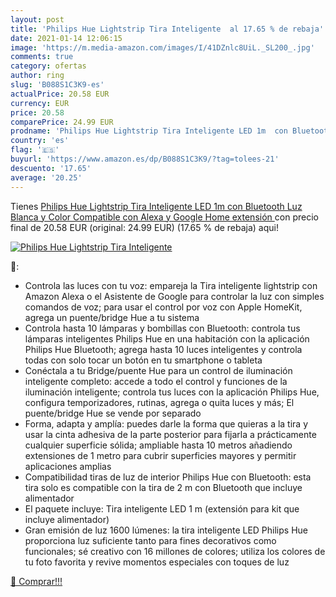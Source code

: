 ```yaml
---
layout: post
title: 'Philips Hue Lightstrip Tira Inteligente  al 17.65 % de rebaja'
date: 2021-01-14 12:06:15
image: 'https://m.media-amazon.com/images/I/41DZnlc8UiL._SL200_.jpg'
comments: true
category: ofertas
author: ring
slug: 'B088S1C3K9-es'
actualPrice: 20.58 EUR
currency: EUR
price: 20.58
comparePrice: 24.99 EUR
prodname: 'Philips Hue Lightstrip Tira Inteligente LED 1m  con Bluetooth  Luz Blanca y Color  Compatible con Alexa y Google Home  extensión '
country: 'es'
flag: '🇪🇸'
buyurl: 'https://www.amazon.es/dp/B088S1C3K9/?tag=tolees-21'
descuento: '17.65'
average: '20.25'
---
```


Tienes [Philips Hue Lightstrip Tira Inteligente LED 1m  con Bluetooth  Luz Blanca y Color  Compatible con Alexa y Google Home  extensión ](https://www.amazon.es/dp/B088S1C3K9/?tag=tolees-21) con precio final de  20.58 EUR (original: 24.99 EUR) (17.65 %  de rebaja) aqui!

[![Philips Hue Lightstrip Tira Inteligente ](https://m.media-amazon.com/images/I/41DZnlc8UiL._SL200_.jpg)](https://www.amazon.es/dp/B088S1C3K9/?tag=tolees-21)

🔎:

- Controla las luces con tu voz: empareja la Tira inteligente lightstrip con Amazon Alexa o el Asistente de Google para controlar la luz con simples comandos de voz; para usar el control por voz con Apple HomeKit, agrega un puente/bridge Hue a tu sistema
- Controla hasta 10 lámparas y bombillas con Bluetooth: controla tus lámparas inteligentes Philips Hue en una habitación con la aplicación Philips Hue Bluetooth; agrega hasta 10 luces inteligentes y controla todas con solo tocar un botón en tu smartphone o tableta
- Conéctala a tu Bridge/puente Hue para un control de iluminación inteligente completo: accede a todo el control y funciones de la iluminación inteligente; controla tus luces con la aplicación Philips Hue, configura temporizadores, rutinas, agrega o quita luces y más; El puente/bridge Hue se vende por separado
- Forma, adapta y amplía: puedes darle la forma que quieras a la tira y usar la cinta adhesiva de la parte posterior para fijarla a prácticamente cualquier superficie sólida; ampliable hasta 10 metros añadiendo extensiones de 1 metro para cubrir superficies mayores y permitir aplicaciones amplias
- Compatibilidad tiras de luz de interior Philips Hue con Bluetooth: esta tira solo es compatible con la tira de 2 m con Bluetooth que incluye alimentador
- El paquete incluye: Tira inteligente LED 1 m (extensión para kit que incluye alimentador)
- Gran emisión de luz 1600 lúmenes: la tira inteligente LED Philips Hue proporciona luz suficiente tanto para fines decorativos como funcionales; sé creativo con 16 millones de colores; utiliza los colores de tu foto favorita y revive momentos especiales con toques de luz

[🛒 Comprar!!!](https://www.amazon.es/dp/B088S1C3K9/?tag=tolees-21)
